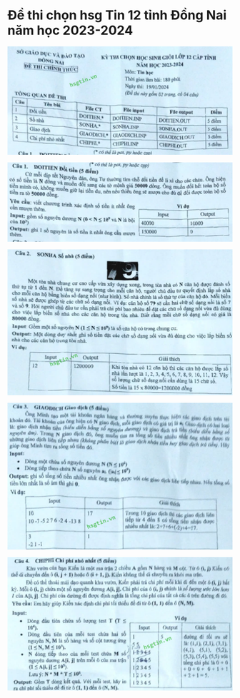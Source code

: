 # Đề thi chọn hsg Tin 12 tỉnh Đồng Nai năm học 2023-2024

![](dnai1223b0.png)

![](dnai1223b1.png)

![](dnai1223b2.png)

![](dnai1223b3.png)

![](dnai1223b4.png)
